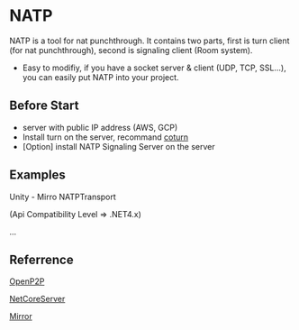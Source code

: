 NATP
=============
NATP is a tool for nat punchthrough.
It contains two parts, first is turn client (for nat punchthrough), second is signaling client (Room system).

- Easy to modifiy, if you have a socket server & client (UDP, TCP, SSL...), you can easily put NATP into your project.

Before Start
-------------
- server with public IP address (AWS, GCP)
- Install turn on the server, recommand [coturn](https://github.com/coturn/coturn "coturn")
- [Option] install NATP Signaling Server on the server

Examples
-------------
Unity - Mirro NATPTransport

(Api Compatibility Level => .NET4.x)

...

Referrence
-------------
[OpenP2P](https://github.com/joetex/OpenP2P)

[NetCoreServer](https://github.com/chronoxor/NetCoreServer)

[Mirror](https://github.com/vis2k/Mirror)


